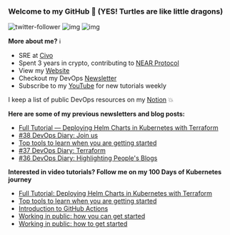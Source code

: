 ### Welcome to my GitHub :turtle: (YES! Turtles are like little dragons)

![twitter-follower](https://img.shields.io/twitter/follow/urlichsanais?style=social) ![img](https://img.shields.io/youtube/channel/subscribers/UCb4mfRT5UWpjoUQRcIE2qOQ?label=YouTube%20Subscribers&style=social) ![img](https://img.shields.io/youtube/channel/views/UCb4mfRT5UWpjoUQRcIE2qOQ?label=Total%20views%20on%20my%20YouTube%20Channel&style=social) 

**More about me?** :information_source:
* SRE at [Civo](https://www.civo.com/)
* Spent 3 years in crypto, contributing to [NEAR Protocol](https://github.com/near)
* View my [Website](https://anaisurl.com/)
* Checkout my DevOps [Newsletter](https://anaisurl.com/tag/devops)
* Subscribe to my [YouTube](https://www.youtube.com/c/AnaisUrlichs) for new tutorials weekly

I keep a list of public DevOps resources on my [Notion](https://devops.anaisurl.com/) :boom:

**Here are some of my previous newsletters and blog posts:**
<!-- BLOG-POST-LIST:START -->
- [Full Tutorial — Deploying Helm Charts in Kubernetes with Terraform](https://anaisurl.com/helm-chart-terraform-deployment/)
- [#38 DevOps Diary: Join us](https://anaisurl.com/38-devops-diary-join-us/)
- [Top tools to learn when you are getting started](https://anaisurl.com/top-tools-to-learn-when-you-are-getting-started/)
- [#37 DevOps Diary: Terraform](https://anaisurl.com/37-devops-diary/)
- [#36 DevOps Diary: Highlighting People's Blogs](https://anaisurl.com/36-devops-diary/)
<!-- BLOG-POST-LIST:END -->

**Interested in video tutorials? Follow me on my 100 Days of Kubernetes journey**
<!-- YOUTUBE-LIST:START -->
- [Full Tutorial: Deploying Helm Charts in Kubernetes with Terraform](https://www.youtube.com/watch?v=Qq1cfVw1Mx4)
- [Top tools to learn when you are getting started](https://www.youtube.com/watch?v=TnEVDSoFhbM)
- [Introduction to GitHub Actions](https://www.youtube.com/watch?v=3LBLTGfVuj4)
- [Working in public: how you can get started](https://www.youtube.com/watch?v=HaCspbspcUw)
- [Working in public: how to get started](https://www.youtube.com/watch?v=wPYb5JmtFok)
<!-- YOUTUBE-LIST:END -->
